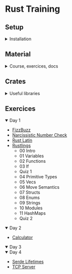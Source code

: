 # Rust Training

## Setup

<details>
<summary>Installation</summary>

### Rust

- [Install Rust](https://www.rust-lang.org/tools/install)

### Cargo

- [Install Cargo](https://doc.rust-lang.org/cargo/getting-started/installation.html)
- [Cargo Book](https://doc.rust-lang.org/cargo/index.html)
- [Cargo Commands](https://doc.rust-lang.org/cargo/commands/index.html)
- [Cargo Cheatsheet](https://cheats.rs/#cargo)

### VSCode Plugins

- [Rust Analyzer](https://marketplace.visualstudio.com/items?itemName=rust-lang.rust-analyzer) - Your 1 stop shop for all things Rust
- [Error Lens](https://marketplace.visualstudio.com/items?itemName=usernamehw.errorlens) - inline error hints
- [Crates](https://marketplace.visualstudio.com/items?itemName=serayuzgur.crates) - extra features for `Cargo.toml` files
- [CodeLLDB](https://marketplace.visualstudio.com/items?itemName=vadimcn.vscode-lldb) - C/C++ debugger with Rust support

</details>

## Material

<details>
<summary>Course, exercices, docs</summary>

- [Rust Slides](https://github.com/ferrous-systems/rust-training) ([Online Version](https://listochkin.ngrok-free.app/slides/))
- [Rust Exercises](https://github.com/ferrous-systems/rust-exercises)
- [Rust by Example](https://doc.rust-lang.org/rust-by-example/index.html)
- [The Rust Standard Library Docs](https://doc.rust-lang.org/std/index.html)
- [The Rust Book - Brown University Edition](https://rust-book.cs.brown.edu/title-page.html)
- [Rust API Guidelines](https://rust-lang.github.io/api-guidelines/about.html)
- [Rustlings](https://github.com/rust-lang/rustlings)
- [Rust Playground](https://play.rust-lang.org/)
- [Rust Cheatsheet](https://cheats.rs/)

</details>

## Crates

<details>
<summary>Useful libraries</summary>

- [anyhow](https://docs.rs/anyhow/latest/anyhow/) - application-level error handling
- [thiserror](https://docs.rs/thiserror/latest/thiserror/) - error development for libraries
- [log](https://crates.io/crates/log) - classical logging
- [tracing](https://crates.io/crates/tracing) - span-oriented & structured logging, suitable for concurrency
- [divan](https://crates.io/crates/divan) - statistics-driven microbenchmarking
- [serde](https://crates.io/crates/serde) - serialize/deserialize data to JSON and other formats
- [rayon](https://github.com/rayon-rs/rayon) - easy data parallelism
- [crossbeam](https://github.com/crossbeam-rs/crossbeam) - advanced concurrency primitives
- [itertools](https://docs.rs/itertools/latest/itertools/index.html) - more functions for iteration
- [tokio](https://tokio.rs) - async runtime and related libraries for Rust

</details>

## Exercices

<details open>
<summary>Day 1</summary>

- [FizzBuzz](src/fizzbuzz.rs)
- [Narcissistic Number Check](src/narcissistic_number_check.rs)
- [Rust Latin](src/rustlatin.rs)
- [Rustlings](https://github.com/slgeay/rustlings/tree/main/exercises)
    - 00 Intro
    - 01 Variables
    - 02 Functions
    - 03 If
    - Quiz 1
    - 04 Primitive Types
    - 05 Vecs
    - 06 Move Semantics
    - 07 Structs
    - 08 Enums
    - 09 Strings
    - 10 Modules
    - 11 HashMaps
    - Quiz 2

</details>

<details open>
<summary>Day 2</summary>

- [Calculator](src/calculator.rs)

</details>

<details open>
<summary>Day 3</summary>

</details>

<details open>
<summary>Day 4</summary>

- [Serde Lifetimes](src/serde_lifetimes.rs)
- [TCP Server](src/tcp_server.rs)

</details>